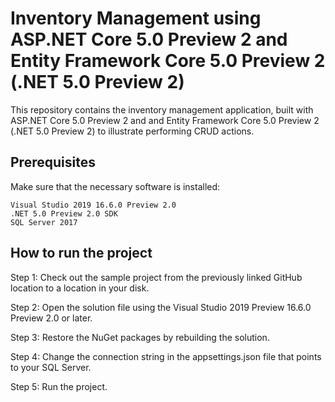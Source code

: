 # Inventory Management using ASP.NET Core 5.0 Preview 2 and Entity Framework Core 5.0 Preview 2 (.NET 5.0 Preview 2)
This repository contains the inventory management application, built with ASP.NET Core 5.0 Preview 2 and and Entity Framework Core 5.0 Preview 2 (.NET 5.0 Preview 2) to illustrate performing CRUD actions.

## Prerequisites

Make sure that the necessary software is installed:

    Visual Studio 2019 16.6.0 Preview 2.0
    .NET 5.0 Preview 2.0 SDK
    SQL Server 2017

## How to run the project

Step 1: Check out the sample project from the previously linked GitHub location to a location in your disk.

Step 2: Open the solution file using the Visual Studio 2019 Preview 16.6.0 Preview 2.0 or later.

Step 3: Restore the NuGet packages by rebuilding the solution.

Step 4: Change the connection string in the appsettings.json file that points to your SQL Server.

Step 5: Run the project.